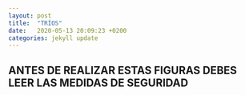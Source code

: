 ```yaml
---
layout: post
title:  "TRÍOS"
date:   2020-05-13 20:09:23 +0200
categories: jekyll update
---
```


## ANTES DE REALIZAR ESTAS FIGURAS DEBES LEER LAS MEDIDAS DE SEGURIDAD ##
